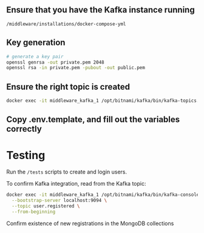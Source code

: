 ## Ensure that you have the Kafka instance running

`/middleware/installations/docker-compose-yml`

## Key generation

```bash
# generate a key pair
openssl genrsa -out private.pem 2048
openssl rsa -in private.pem -pubout -out public.pem
```

## Ensure the right topic is created

```bash
docker exec -it middleware_kafka_1 /opt/bitnami/kafka/bin/kafka-topics.sh --create --topic user.registered --bootstrap-server localhost:9094 --partitions 1 --replication-factor 1
```

## Copy .env.template, and fill out the variables correctly

# Testing

Run the `/tests` scripts to create and login users.

To confirm Kafka integration, read from the Kafka topic:

```bash
docker exec -it middleware_kafka_1 /opt/bitnami/kafka/bin/kafka-console-consumer.sh \
  --bootstrap-server localhost:9094 \
  --topic user.registered \
  --from-beginning
```

Confirm existence of new registrations in the MongoDB collections